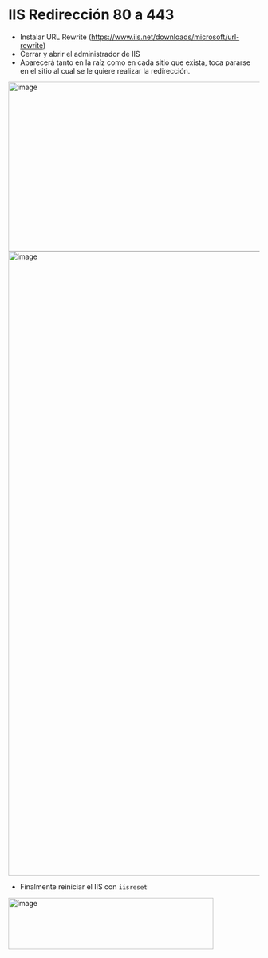 # IIS Redirección 80 a 443
- Instalar URL Rewrite (https://www.iis.net/downloads/microsoft/url-rewrite)
- Cerrar y abrir el administrador de IIS
- Aparecerá tanto en la raíz como en cada sitio que exista, toca pararse en el sitio al cual se le quiere realizar la redirección.

<img width="546" height="339" alt="image" src="https://github.com/user-attachments/assets/c8323dd2-f9db-4765-86ea-5802109459f7" />

<img width="1041" height="1250" alt="image" src="https://github.com/user-attachments/assets/4d677d6e-6a38-4100-8891-6a9e6159240f" />

- Finalmente reiniciar el IIS con `iisreset`

<img width="411" height="103" alt="image" src="https://github.com/user-attachments/assets/48307843-3cf8-4e2c-86a3-a8c2c5d46331" />


